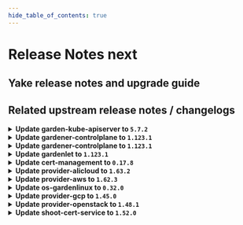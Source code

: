 ```yaml
---
hide_table_of_contents: true
---
```


# Release Notes next

## Yake release notes and upgrade guide

## Related upstream release notes / changelogs


<details>
<summary><b>Update garden-kube-apiserver to <code>5.7.2</code></b></summary>

## What's Changed
* kube-controller-manager enable root-ca-cert-publisher controller by @lotharbach in https://github.com/gardener-community/garden-kube-apiserver/pull/10


**Full Changelog**: https://github.com/gardener-community/garden-kube-apiserver/compare/v5.7.0...v5.7.2

</details>

<details>
<summary><b>Update gardener-controlplane to <code>1.123.1</code></b></summary>

# [gardener/gardener]

## 🐛 Bug Fixes

- `[OPERATOR]` `gardener-resource-manager` is now excluded from `pod-kube-apiserver-load-balancing` webhook when running in garden runtime cluster. by @oliver-goetz [#12530]

## Helm Charts
- controlplane: `europe-docker.pkg.dev/gardener-project/releases/charts/gardener/controlplane:v1.123.1`
- gardenlet: `europe-docker.pkg.dev/gardener-project/releases/charts/gardener/gardenlet:v1.123.1`
- operator: `europe-docker.pkg.dev/gardener-project/releases/charts/gardener/operator:v1.123.1`
- resource-manager: `europe-docker.pkg.dev/gardener-project/releases/charts/gardener/resource-manager:v1.123.1`
## Container (OCI) Images
- admission-controller: `europe-docker.pkg.dev/gardener-project/releases/gardener/admission-controller:v1.123.1`
- apiserver: `europe-docker.pkg.dev/gardener-project/releases/gardener/apiserver:v1.123.1`
- controller-manager: `europe-docker.pkg.dev/gardener-project/releases/gardener/controller-manager:v1.123.1`
- gardenadm: `europe-docker.pkg.dev/gardener-project/releases/gardener/gardenadm:v1.123.1`
- gardenlet: `europe-docker.pkg.dev/gardener-project/releases/gardener/gardenlet:v1.123.1`
- node-agent: `europe-docker.pkg.dev/gardener-project/releases/gardener/node-agent:v1.123.1`
- operator: `europe-docker.pkg.dev/gardener-project/releases/gardener/operator:v1.123.1`
- resource-manager: `europe-docker.pkg.dev/gardener-project/releases/gardener/resource-manager:v1.123.1`
- scheduler: `europe-docker.pkg.dev/gardener-project/releases/gardener/scheduler:v1.123.1`


</details>

<details>
<summary><b>Update gardener-controlplane to <code>1.123.1</code></b></summary>

# [gardener/gardener]

## 🐛 Bug Fixes

- `[OPERATOR]` `gardener-resource-manager` is now excluded from `pod-kube-apiserver-load-balancing` webhook when running in garden runtime cluster. by @oliver-goetz [#12530]

## Helm Charts
- controlplane: `europe-docker.pkg.dev/gardener-project/releases/charts/gardener/controlplane:v1.123.1`
- gardenlet: `europe-docker.pkg.dev/gardener-project/releases/charts/gardener/gardenlet:v1.123.1`
- operator: `europe-docker.pkg.dev/gardener-project/releases/charts/gardener/operator:v1.123.1`
- resource-manager: `europe-docker.pkg.dev/gardener-project/releases/charts/gardener/resource-manager:v1.123.1`
## Container (OCI) Images
- admission-controller: `europe-docker.pkg.dev/gardener-project/releases/gardener/admission-controller:v1.123.1`
- apiserver: `europe-docker.pkg.dev/gardener-project/releases/gardener/apiserver:v1.123.1`
- controller-manager: `europe-docker.pkg.dev/gardener-project/releases/gardener/controller-manager:v1.123.1`
- gardenadm: `europe-docker.pkg.dev/gardener-project/releases/gardener/gardenadm:v1.123.1`
- gardenlet: `europe-docker.pkg.dev/gardener-project/releases/gardener/gardenlet:v1.123.1`
- node-agent: `europe-docker.pkg.dev/gardener-project/releases/gardener/node-agent:v1.123.1`
- operator: `europe-docker.pkg.dev/gardener-project/releases/gardener/operator:v1.123.1`
- resource-manager: `europe-docker.pkg.dev/gardener-project/releases/gardener/resource-manager:v1.123.1`
- scheduler: `europe-docker.pkg.dev/gardener-project/releases/gardener/scheduler:v1.123.1`


</details>

<details>
<summary><b>Update gardenlet to <code>1.123.1</code></b></summary>

# [gardener/gardener]

## 🐛 Bug Fixes

- `[OPERATOR]` `gardener-resource-manager` is now excluded from `pod-kube-apiserver-load-balancing` webhook when running in garden runtime cluster. by @oliver-goetz [#12530]

## Helm Charts
- controlplane: `europe-docker.pkg.dev/gardener-project/releases/charts/gardener/controlplane:v1.123.1`
- gardenlet: `europe-docker.pkg.dev/gardener-project/releases/charts/gardener/gardenlet:v1.123.1`
- operator: `europe-docker.pkg.dev/gardener-project/releases/charts/gardener/operator:v1.123.1`
- resource-manager: `europe-docker.pkg.dev/gardener-project/releases/charts/gardener/resource-manager:v1.123.1`
## Container (OCI) Images
- admission-controller: `europe-docker.pkg.dev/gardener-project/releases/gardener/admission-controller:v1.123.1`
- apiserver: `europe-docker.pkg.dev/gardener-project/releases/gardener/apiserver:v1.123.1`
- controller-manager: `europe-docker.pkg.dev/gardener-project/releases/gardener/controller-manager:v1.123.1`
- gardenadm: `europe-docker.pkg.dev/gardener-project/releases/gardener/gardenadm:v1.123.1`
- gardenlet: `europe-docker.pkg.dev/gardener-project/releases/gardener/gardenlet:v1.123.1`
- node-agent: `europe-docker.pkg.dev/gardener-project/releases/gardener/node-agent:v1.123.1`
- operator: `europe-docker.pkg.dev/gardener-project/releases/gardener/operator:v1.123.1`
- resource-manager: `europe-docker.pkg.dev/gardener-project/releases/gardener/resource-manager:v1.123.1`
- scheduler: `europe-docker.pkg.dev/gardener-project/releases/gardener/scheduler:v1.123.1`


</details>

<details>
<summary><b>Update cert-management to <code>0.17.8</code></b></summary>

# [gardener/cert-management]

## ✨ New Features

- `[USER]` Added support for subject alternative names (SANs) in the Certificate spec and certificate signing requests (CSRs). The following SANs have been added: emailAddresses, ipAddresses, and uris. by @marc1404 [#524]
## 🏃 Others

- `[DEVELOPER]` migrate CICD-Pipelines to GitHub-Actions by @ccwienk [#520]
- `[OPERATOR]` Fix the `linux/arm64` image build. by @MartinWeindel [#531]


</details>

<details>
<summary><b>Update provider-alicloud to <code>1.63.2</code></b></summary>

# [gardener/gardener-extension-provider-alicloud]

## 🏃 Others

- `[OPERATOR]` Update csi-plugin-alicloud tov1.31.4-75f6f4a-aliyun by @kevin-lacoo [#812]

## Helm Charts
- admission-alicloud-application: `europe-docker.pkg.dev/gardener-project/releases/charts/gardener/extensions/admission-alicloud-application:v1.63.2`
- admission-alicloud-runtime: `europe-docker.pkg.dev/gardener-project/releases/charts/gardener/extensions/admission-alicloud-runtime:v1.63.2`
- provider-alicloud: `europe-docker.pkg.dev/gardener-project/releases/charts/gardener/extensions/provider-alicloud:v1.63.2`
## Container (OCI) Images
- gardener-extension-admission-alicloud: `europe-docker.pkg.dev/gardener-project/releases/gardener/extensions/admission-alicloud:v1.63.2`
- gardener-extension-provider-alicloud: `europe-docker.pkg.dev/gardener-project/releases/gardener/extensions/provider-alicloud:v1.63.2`


</details>

<details>
<summary><b>Update provider-aws to <code>1.62.3</code></b></summary>

# [gardener/gardener-extension-provider-aws]

## 🏃 Others

- `[DEVELOPER]` run `make generate` for release- and bump-commits (again) by @kon-angelo [#1400]


</details>

<details>
<summary><b>Update os-gardenlinux to <code>0.32.0</code></b></summary>

# [gardener/gardener-extension-os-gardenlinux]

## 🐛 Bug Fixes

- `[OPERATOR]` An issue causing `gardenlinux-update` tool to fail with version suffixes is now fixed. by @shafeeqes [#277]

## Helm Charts
- os-gardenlinux: `europe-docker.pkg.dev/gardener-project/releases/charts/gardener/extensions/os-gardenlinux:v0.32.0`
## Container (OCI) Images
- gardener-extension-os-gardenlinux: `europe-docker.pkg.dev/gardener-project/releases/gardener/extensions/os-gardenlinux:v0.32.0`


</details>

<details>
<summary><b>Update provider-gcp to <code>1.45.0</code></b></summary>

# [gardener/machine-controller-manager-provider-gcp]

## 🏃 Others

- `[USER]` Improved credentials configuration validation. by @aaronfern [gardener/machine-controller-manager-provider-gcp#155]
- `[OPERATOR]` machine-controller-manager-provider-gcp base image is updated to `gcr.io/distroless/static-debian12:nonroot` by @aaronfern [gardener/machine-controller-manager-provider-gcp#154]
# [gardener/gardener-extension-provider-gcp]

## ⚠️ Breaking Changes

- `[OPERATOR]` The native-SDK infrastructure reconciler is now promoted as default. Existing shoots will be migrated during their maintenance period and new shoots will automatically use this implementation without any need for the added annotations. Migration from the Terraformer implementation is still supported but will be removed in subsequent releases. by @kon-angelo [#1012]
## ✨ New Features

- `[USER]` This extension now supports in-place node updates. Read more about it [here](https://github.com/gardener/gardener/blob/master/docs/proposals/31-inplace-node-update.md). by @acumino [#1069]
- `[OPERATOR]` Add support for enabling the CSI Filestore driver by @hebelsan [#1095]
## 🐛 Bug Fixes

- `[OPERATOR]` Fix Bastion deletion when VM details cannot be determined by @hebelsan [#1081]
## 🏃 Others

- `[OPERATOR]` Update `gardener/gardener` to `v1.120.0` [Release Notes](https://github.com/gardener/gardener/releases/tag/v1.120.0). by @acumino [#1069]
- `[OPERATOR]` The provider-gcp extension does now support shoot clusters with Kubernetes version 1.33. You should consider the [Kubernetes release notes](https://github.com/kubernetes/kubernetes/blob/master/CHANGELOG/CHANGELOG-1.33.md) before upgrading to 1.33. by @plkokanov [#1092]
- `[OPERATOR]` Upgrade vendored gardener/gardener `v1.120.1` -> `v1.121.1` by @hebelsan [#1097]
- `[OPERATOR]` Clients created by the GCP extension provider will now identify themselves by adding to the `user-agent` header of their calls. by @AndreasBurger [#1112]
- `[OPERATOR]` The cloud-controller-manager image for clusters running Kubernetes >= 1.33 is now updated to `v33.1.1`. by @plkokanov [#1113]
- `[OPERATOR]` Allow creating new internal subnet for an externally managed VPC if it didn't exist before. by @voelzmo [#1108]

## Helm Charts
- admission-gcp-application: `europe-docker.pkg.dev/gardener-project/releases/charts/gardener/extensions/admission-gcp-application:v1.45.0`
- admission-gcp-runtime: `europe-docker.pkg.dev/gardener-project/releases/charts/gardener/extensions/admission-gcp-runtime:v1.45.0`
- provider-gcp: `europe-docker.pkg.dev/gardener-project/releases/charts/gardener/extensions/provider-gcp:v1.45.0`
## Container (OCI) Images
- gardener-extension-admission-gcp: `europe-docker.pkg.dev/gardener-project/releases/gardener/extensions/admission-gcp:v1.45.0`
- gardener-extension-provider-gcp: `europe-docker.pkg.dev/gardener-project/releases/gardener/extensions/provider-gcp:v1.45.0`


</details>

<details>
<summary><b>Update provider-openstack to <code>1.48.1</code></b></summary>

# [gardener/gardener-extension-provider-openstack]

## 🏃 Others

- `[OPERATOR]` Upgrade gardener dependency to v1.122.1 by @kon-angelo [#1106]

## Helm Charts
- admission-openstack-application: `europe-docker.pkg.dev/gardener-project/releases/charts/gardener/extensions/admission-openstack-application:v1.48.1`
- admission-openstack-runtime: `europe-docker.pkg.dev/gardener-project/releases/charts/gardener/extensions/admission-openstack-runtime:v1.48.1`
- provider-openstack: `europe-docker.pkg.dev/gardener-project/releases/charts/gardener/extensions/provider-openstack:v1.48.1`
## Container (OCI) Images
- gardener-extension-admission-openstack: `europe-docker.pkg.dev/gardener-project/releases/gardener/extensions/admission-openstack:v1.48.1`
- gardener-extension-provider-openstack: `europe-docker.pkg.dev/gardener-project/releases/gardener/extensions/provider-openstack:v1.48.1`


</details>

<details>
<summary><b>Update shoot-cert-service to <code>1.52.0</code></b></summary>

# [gardener/gardener-extension-shoot-cert-service]

## 🏃 Others

- `[DEVELOPER]` migrate CICD-Pipelines to GitHub-Actions by @ccwienk [#427]
- `[OPERATOR]` Add annotation `cert.gardener.cloud/class` for control plane issuers by @MartinWeindel [#422]
- `[DEPENDENCY]` Updated `cert-management` to `v0.17.8`. by @marc1404 [#435]
# [gardener/cert-management]

## ✨ New Features

- `[USER]` Added `cert.gardener.cloud/not-before` annotation and `IssuanceDate` field to `Certificate`. by @marc1404 [gardener/cert-management#489]
## 🏃 Others

- `[OPERATOR]` Support `cert.gardener.cloud/class` annotation for `issuers` by @MartinWeindel [gardener/cert-management#512]
## 📖 Documentation

- `[USER]` Documented the correct minimum duration of `Certificate`s assuming the default renewal window of 30 days. by @marc1404 [gardener/cert-management#495]


</details>

